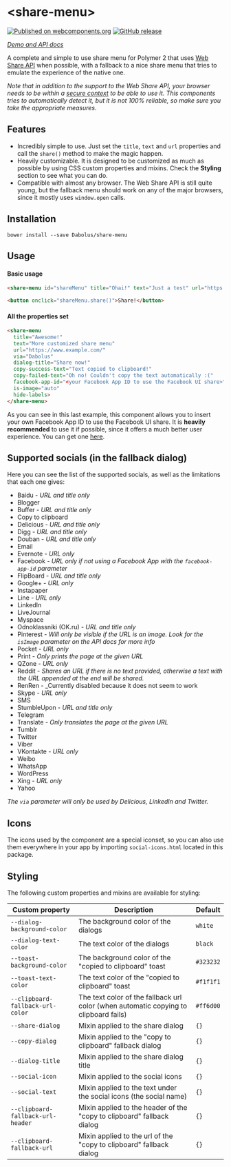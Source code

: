 # \<share-menu\>
[![Published on webcomponents.org](https://img.shields.io/badge/webcomponents.org-published-blue.svg)](https://www.webcomponents.org/element/Dabolus/share-menu)
[![GitHub release](https://img.shields.io/github/release/Dabolus/share-menu/all.svg)](https://github.com/Dabolus/share-menu)

_[Demo and API docs](https://www.webcomponents.org/element/Dabolus/share-menu)_

A complete and simple to use share menu for Polymer 2 that uses [Web Share API](https://developers.google.com/web/updates/2016/10/navigator-share) when possible, with a fallback to a nice share menu that tries to emulate the experience of the native one.

_Note that in addition to the support to the Web Share API, your browser needs to be within a [secure context](https://www.chromium.org/Home/chromium-security/prefer-secure-origins-for-powerful-new-features) to be able to use it. This components tries to automatically detect it, but it is not 100% reliable, so make sure you take the appropriate measures._

## Features
- Incredibly simple to use. Just set the `title`, `text` and `url` properties and call the `share()` method to make the magic happen.
- Heavily customizable. It is designed to be customized as much as possible by using CSS custom properties and mixins. Check the **Styling** section to see what you can do.
- Compatible with almost any browser. The Web Share API is still quite young, but the fallback menu should work on any of the major browsers, since it mostly uses `window.open` calls.

## Installation
```
bower install --save Dabolus/share-menu
```

## Usage
#### Basic usage
```html
<share-menu id="shareMenu" title="Ohai!" text="Just a test" url="https://www.example.com/"></share-menu>

<button onclick="shareMenu.share()">Share!</button>
```
#### All the properties set
```html
<share-menu
  title="Awesome!"
  text="More customized share menu"
  url="https://www.example.com/"
  via="Dabolus"
  dialog-title="Share now!"
  copy-success-text="Text copied to clipboard!"
  copy-failed-text="Oh no! Couldn't copy the text automatically :("
  facebook-app-id="<your Facebook App ID to use the Facebook UI share>"
  is-image="auto"
  hide-labels>
</share-menu>
```

As you can see in this last example, this component allows you to insert your own Facebook App ID to use the Facebook UI share.
It is **heavily recommended** to use it if possible, since it offers a much better user experience.
You can get one [here](https://developers.facebook.com/apps/).

## Supported socials (in the fallback dialog)
Here you can see the list of the supported socials, as well as the limitations that each one gives:

 - Baidu - _URL and title only_
 - Blogger
 - Buffer - _URL and title only_
 - Copy to clipboard
 - Delicious - _URL and title only_
 - Digg - _URL and title only_
 - Douban - _URL and title only_
 - Email
 - Evernote - _URL only_
 - Facebook - _URL only if not using a Facebook App with the `facebook-app-id` parameter_
 - FlipBoard - _URL and title only_
 - Google+ - _URL only_
 - Instapaper
 - Line - _URL only_
 - LinkedIn
 - LiveJournal
 - Myspace
 - Odnoklassniki (OK.ru) - _URL and title only_
 - Pinterest - _Will only be visible if the URL is an image. Look for the `isImage` parameter on the API docs for more info_
 - Pocket - _URL only_
 - Print - _Only prints the page at the given URL_
 - QZone - _URL only_
 - Reddit - _Shares an URL if there is no text provided, otherwise a text with the URL appended at the end will be shared._ 
 - RenRen - _Currently disabled because it does not seem to work
 - Skype - _URL only_
 - SMS
 - StumbleUpon - _URL and title only_
 - Telegram
 - Translate - _Only translates the page at the given URL_
 - Tumblr
 - Twitter
 - Viber
 - VKontakte - _URL only_
 - Weibo
 - WhatsApp
 - WordPress
 - Xing - _URL only_
 - Yahoo

_The `via` parameter will only be used by Delicious, LinkedIn and Twitter._

## Icons
The icons used by the component are a special iconset, so you can also use them everywhere in your app by importing `social-icons.html` located in this package.

## Styling

The following custom properties and mixins are available for styling:

| Custom property                   | Description                                                                          | Default   |
| --------------------------------- | ------------------------------------------------------------------------------------ | --------- |
| `--dialog-background-color`       | The background color of the dialogs                                                  | `white`   |
| `--dialog-text-color`             | The text color of the dialogs                                                        | `black`   |
| `--toast-background-color`        | The background color of the "copied to clipboard" toast                              | `#323232` |
| `--toast-text-color`              | The text color of the "copied to clipboard" toast                                    | `#f1f1f1` |
| `--clipboard-fallback-url-color`  | The text color of the fallback url color (when automatic copying to clipboard fails) | `#ff6d00` |
| `--share-dialog`                  | Mixin applied to the share dialog                                                    | `{}`      |
| `--copy-dialog`                   | Mixin applied to the "copy to clipboard" fallback dialog                             | `{}`      |
| `--dialog-title`                  | Mixin applied to the share dialog title                                              | `{}`      |
| `--social-icon`                   | Mixin applied to the social icons                                                    | `{}`      |
| `--social-text`                   | Mixin applied to the text under the social icons (the social name)                   | `{}`      |
| `--clipboard-fallback-url-header` | Mixin applied to the header of the "copy to clipboard" fallback dialog               | `{}`      |
| `--clipboard-fallback-url`        | Mixin applied to the url of the "copy to clipboard" fallback dialog                  | `{}`      |
